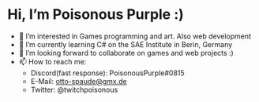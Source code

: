 # Hi, I’m Poisonous Purple :)

- 👀 I’m interested in Games programming and art. Also web development
- 🌱 I’m currently learning C# on the SAE Institute in Berin, Germany
- 💞️ I’m looking forward to collaborate on games and web projects :)
- 📫 How to reach me:
  - Discord(fast response): PoisonousPurple#0815
  - E-Mail: otto-spaude@gmx.de
  - Twitter: @twitchpoisonous

<!-- # Current Projects

<img src="https://otto-spaude.tech/gh-media/sae-events-gh.png" alt="SAE Events" style="zoom:50%;" />

<img src="https://otto-spaude.tech/gh-media/sae-le-gh.png" alt="SAE Events" style="zoom:50%;" />

<img src="https://otto-spaude.tech/gh-media/chiefs-gh.png" alt="SAE Events" style="zoom:50%;" />

-->
